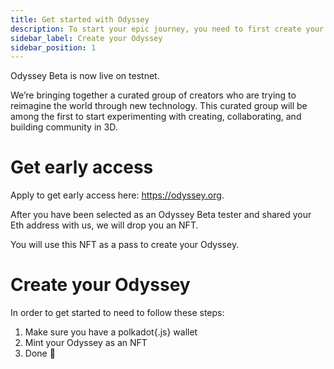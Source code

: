 ```yaml
---
title: Get started with Odyssey
description: To start your epic journey, you need to first create your Odyssey, here is how.
sidebar_label: Create your Odyssey
sidebar_position: 1
---
```

Odyssey Beta is now live on testnet.

We’re bringing together a curated group of creators who are trying to reimagine the world through new technology. This curated group will be among the first to start experimenting with creating, collaborating, and building community in 3D.

# Get early access

Apply to get early access here: https://odyssey.org.

After you have been selected as an Odyssey Beta tester and shared your Eth address with us, we will drop you an NFT.

You will use this NFT as a pass to create your Odyssey.

# Create your Odyssey

In order to get started to need to follow these steps:
1. Make sure you have a polkadot{.js} wallet
2. Mint your Odyssey as an NFT
3. Done 🥳 